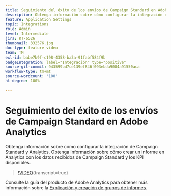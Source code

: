 ```yaml
---
title: Seguimiento del éxito de los envíos de Campaign Standard en Adobe Analytics
description: Obtenga información sobre cómo configurar la integración de Campaign Standard y Analytics. Obtenga información sobre cómo crear un informe en Analytics con los datos recibidos de Campaign Standard y los KPI disponibles.
feature: Application Settings
topic: Integrations
role: Admin
level: Intermediate
jira: KT-6526
thumbnail: 332576.jpg
doc-type: feature video
team: TM
exl-id: babe7b9f-c198-4358-ba3a-91fabf584f9b
badgeIntegration: label="Integración" type="positive"
source-git-commit: 943599bd7ce139ef846f093ebda9084a91550aca
workflow-type: tm+mt
source-wordcount: '100'
ht-degree: 100%

---
```


# Seguimiento del éxito de los envíos de Campaign Standard en Adobe Analytics

Obtenga información sobre cómo configurar la integración de Campaign Standard y Analytics. Obtenga información sobre cómo crear un informe en Analytics con los datos recibidos de Campaign Standard y los KPI disponibles.

>[!VIDEO](https://video.tv.adobe.com/v/332576/?learn=on){transcript=true}

Consulte la guía del producto de Adobe Analytics para obtener más información sobre la [Explicación y creación de grupos de informes](https://experienceleague.adobe.com/docs/analytics-learn/tutorials/intro-to-analytics/analytics-basics/understanding-and-creating-report-suites.html?lang=es#intro-to-analytics).
